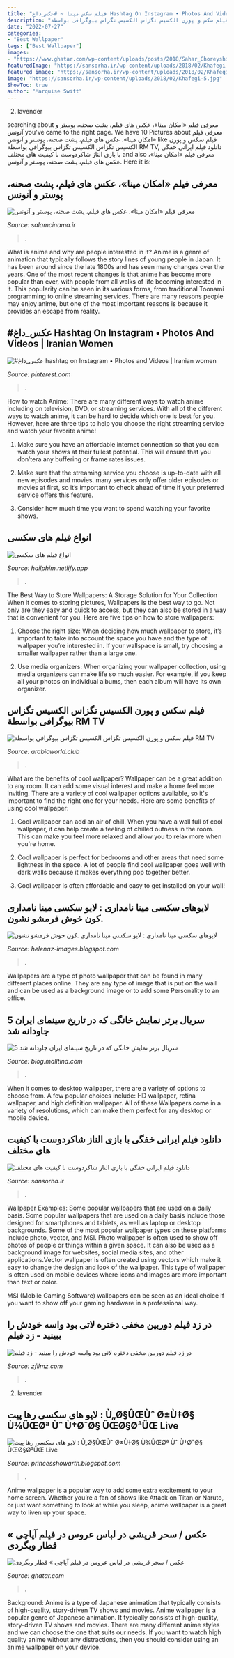 ```yaml
---
title: "فیلم سکس مینا ~ #عکس_داغ Hashtag On Instagram • Photos And Videos"
description: "فیلم سکس و پورن الکسیس تگزاس الکسیس تگزاس بیوگرافی بواسطة rm tv"
date: "2022-07-27"
categories:
- "Best Wallpaper"
tags: ["Best Wallpaper"]
images:
- "https://www.ghatar.com/wp-content/uploads/posts/2018/Sahar_Ghoreyshi.jpg"
featuredImage: "https://sansorha.ir/wp-content/uploads/2018/02/Khafegi-5.jpg"
featured_image: "https://sansorha.ir/wp-content/uploads/2018/02/Khafegi-5.jpg"
image: "https://sansorha.ir/wp-content/uploads/2018/02/Khafegi-5.jpg"
ShowToc: true
author: "Marquise Swift"
---
```



2. lavender 

	

		
searching about معرفی فیلم «امکان مینا»، عکس های فیلم، پشت صحنه، پوستر و آنونس you've came to the right page. We have 10 Pictures about معرفی فیلم «امکان مینا»، عکس های فیلم، پشت صحنه، پوستر و آنونس like فیلم سکس و پورن الکسیس تگزاس الکسیس تگزاس بیوگرافی بواسطة RM TV, دانلود فیلم ایرانی خفگی با بازی الناز شاکردوست با کیفیت های مختلف and also معرفی فیلم «امکان مینا»، عکس های فیلم، پشت صحنه، پوستر و آنونس. Here it is:
		
    
## معرفی فیلم «امکان مینا»، عکس های فیلم، پشت صحنه، پوستر و آنونس

<img loading=lazy src="https://www.salamcinama.ir/public/images/usrUploader/movImg/emkanemina7.jpg" onerror="this.onerror=null;this.src='https://tse4.mm.bing.net/th?id=OIP.oqEhAMfFGSxDQmMZ2n-huQHaE7&amp;pid=15.1';" alt="معرفی فیلم «امکان مینا»، عکس های فیلم، پشت صحنه، پوستر و آنونس">

_Source: salamcinama.ir_

>. 

	

What is anime and why are people interested in it?
Anime is a genre of animation that typically follows the story lines of young people in Japan. It has been around since the late 1800s and has seen many changes over the years. One of the most recent changes is that anime has become more popular than ever, with people from all walks of life becoming interested in it. This popularity can be seen in its various forms, from traditional Toonami programming to online streaming services. There are many reasons people may enjoy anime, but one of the most important reasons is because it provides an escape from reality.

    
## #عکس_داغ Hashtag On Instagram • Photos And Videos | Iranian Women

<img loading=lazy src="https://i.pinimg.com/736x/8a/ae/b6/8aaeb6ba22f6dfd4ad7aea9f608a9a79.jpg" onerror="this.onerror=null;this.src='https://tse4.mm.bing.net/th?id=OIP.DYq-sC8Ah6FymG943ZLEHAHaJQ&amp;pid=15.1';" alt="#عکس_داغ hashtag on Instagram • Photos and Videos | Iranian women">

_Source: pinterest.com_

>. 

	

How to watch Anime: There are many different ways to watch anime including on television, DVD, or streaming services.
With all of the different ways to watch anime, it can be hard to decide which one is best for you. However, here are three tips to help you choose the right streaming service and watch your favorite anime!
1. Make sure you have an affordable internet connection so that you can watch your shows at their fullest potential. This will ensure that you don’tera any buffering or frame rates issues.

2. Make sure that the streaming service you choose is up-to-date with all new episodes and movies. many services only offer older episodes or movies at first, so it’s important to check ahead of time if your preferred service offers this feature.

3. Consider how much time you want to spend watching your favorite shows.

    
## انواع فیلم های سکسی

<img loading=lazy src="https://i.pinimg.com/736x/c6/f2/eb/c6f2eb51d2b2e11361363eb9eb2ecc41.jpg" onerror="this.onerror=null;this.src='https://tse3.mm.bing.net/th?id=OIP.SUQQPYpHcZqLTl73dPg7mgHaJQ&amp;pid=15.1';" alt="انواع فیلم های سکسی">

_Source: hailphim.netlify.app_

>. 

	

The Best Way to Store Wallpapers: A Storage Solution for Your Collection
When it comes to storing pictures, Wallpapers is the best way to go. Not only are they easy and quick to access, but they can also be stored in a way that is convenient for you. Here are five tips on how to store wallpapers:
1) Choose the right size: When deciding how much wallpaper to store, it’s important to take into account the space you have and the type of wallpaper you’re interested in. If your wallspace is small, try choosing a smaller wallpaper rather than a large one.

2) Use media organizers: When organizing your wallpaper collection, using media organizers can make life so much easier. For example, if you keep all your photos on individual albums, then each album will have its own organizer.

    
## فیلم سکس و پورن الکسیس تگزاس الکسیس تگزاس بیوگرافی بواسطة RM TV

<img loading=lazy src="https://i.ytimg.com/vi/rb9O_hOcl5A/mqdefault.jpg" onerror="this.onerror=null;this.src='https://tse4.mm.bing.net/th?id=OIP.ZOlZiFyhA763OaA56xkxPgAAAA&amp;pid=15.1';" alt="فیلم سکس و پورن الکسیس تگزاس الکسیس تگزاس بیوگرافی بواسطة RM TV">

_Source: arabicworld.club_

>. 

	

What are the benefits of cool wallpaper?
Wallpaper can be a great addition to any room. It can add some visual interest and make a home feel more inviting. There are a variety of cool wallpaper options available, so it's important to find the right one for your needs. Here are some benefits of using cool wallpaper: 
1. Cool wallpaper can add an air of chill. When you have a wall full of cool wallpaper, it can help create a feeling of chilled outness in the room. This can make you feel more relaxed and allow you to relax more when you're home. 

2. Cool wallpaper is perfect for bedrooms and other areas that need some lightness in the space. A lot of people find cool wallpaper goes well with dark walls because it makes everything pop together better. 

3. Cool wallpaper is often affordable and easy to get installed on your wall!

    
## لایوهای سکسی مینا نامداری : لایو سکسی مینا نامداری .کون خوش فرمشو نشون

<img loading=lazy src="https://farm2.static.flickr.com/1850/42333373320_deee4bb35b_m.jpg" onerror="this.onerror=null;this.src='https://tse4.mm.bing.net/th?id=OIP.UwcubWR0MXL74q4Sgii9eQAAAA&amp;pid=15.1';" alt="لایوهای سکسی مینا نامداری : لایو سکسی مینا نامداری .کون خوش فرمشو نشون">

_Source: helenaz-images.blogspot.com_

>. 

	



Wallpapers are a type of photo wallpaper that can be found in many different places online. They are any type of image that is put on the wall and can be used as a background image or to add some Personality to an office.

    
## 5 سریال برتر نمایش خانگی که در تاریخ سینمای ایران جاودانه شد

<img loading=lazy src="https://blog.malltina.com/wp-content/uploads/2019/03/شهرزاد-1.jpg" onerror="this.onerror=null;this.src='https://tse3.mm.bing.net/th?id=OIP.CTuQsxuNZaNTrwsokVbutAHaKw&amp;pid=15.1';" alt="5 سریال برتر نمایش خانگی که در تاریخ سینمای ایران جاودانه شد">

_Source: blog.malltina.com_

>. 

	

When it comes to desktop wallpaper, there are a variety of options to choose from. A few popular choices include: HD wallpaper, retina wallpaper, and high definition wallpaper. All of these Wallpapers come in a variety of resolutions, which can make them perfect for any desktop or mobile device. 

    
## دانلود فیلم ایرانی خفگی با بازی الناز شاکردوست با کیفیت های مختلف

<img loading=lazy src="https://sansorha.ir/wp-content/uploads/2018/02/Khafegi-5.jpg" onerror="this.onerror=null;this.src='https://tse3.mm.bing.net/th?id=OIP.Mop7tullthOeSSDjP-opHgHaLH&amp;pid=15.1';" alt="دانلود فیلم ایرانی خفگی با بازی الناز شاکردوست با کیفیت های مختلف">

_Source: sansorha.ir_

>. 

	

Wallpaper Examples: Some popular wallpapers that are used on a daily basis.
Some popular wallpapers that are used on a daily basis include those designed for smartphones and tablets, as well as laptop or desktop backgrounds. Some of the most popular wallpaper types on these platforms include photo, vector, and MSI. 
Photo wallpaper is often used to show off photos of people or things within a given space. It can also be used as a background image for websites, social media sites, and other applications.Vector wallpaper is often created using vectors which make it easy to change the design and look of the wallpaper. This type of wallpaper is often used on mobile devices where icons and images are more important than text or color. 

MSI (Mobile Gaming Software) wallpapers can be seen as an ideal choice if you want to show off your gaming hardware in a professional way.

    
## در زد فیلم دوربین مخفی دختره لاتی بود واسه خودش را ببینید - زد فیلم

<img loading=lazy src="https://img.zfilmz.com/2020/08/Zi0yVS1326067rect.jpg" onerror="this.onerror=null;this.src='https://tse1.mm.bing.net/th?id=OIP.5N2e8-nKxzoJ3NAbsO7hqgHaEc&amp;pid=15.1';" alt="در زد فیلم دوربین مخفی دختره لاتی بود واسه خودش را ببینید - زد فیلم">

_Source: zfilmz.com_

>. 

	

2. lavender 

    
## لایو های سکسی رها پیت : Ù„Ø§ÛŒÙˆ Ø±Ù‡Ø§ Ù¾ÛŒØª Ùˆ Ù†Ø¯Ø§ ÛŒØ§Ø³ÛŒ Live

<img loading=lazy src="https://hatambet.com/wp-content/uploads/2020/11/374145214-hatambet-com.jpg" onerror="this.onerror=null;this.src='https://tse4.mm.bing.net/th?id=OIP.rL3ZJjNcOlwb-tEes4PgFAHaIn&amp;pid=15.1';" alt="لایو های سکسی رها پیت : Ù„Ø§ÛŒÙˆ Ø±Ù‡Ø§ Ù¾ÛŒØª Ùˆ Ù†Ø¯Ø§ ÛŒØ§Ø³ÛŒ Live">

_Source: princesshowarth.blogspot.com_

>. 

	

Anime wallpaper is a popular way to add some extra excitement to your home screen. Whether you’re a fan of shows like Attack on Titan or Naruto, or just want something to look at while you sleep, anime wallpaper is a great way to liven up your space.

    
## عکس / سحر قریشی در لباس عروس در فیلم آپاچی » قطار وبگردی

<img loading=lazy src="https://www.ghatar.com/wp-content/uploads/posts/2018/Sahar_Ghoreyshi.jpg" onerror="this.onerror=null;this.src='https://tse2.mm.bing.net/th?id=OIP.kmAxrRcbO3aqDTtY1o-ImwHaE2&amp;pid=15.1';" alt="عکس / سحر قریشی در لباس عروس در فیلم آپاچی » قطار وبگردی">

_Source: ghatar.com_

>. 

	

Background: Anime is a type of Japanese animation that typically consists of high-quality, story-driven TV shows and movies.
Anime wallpaper is a popular genre of Japanese animation. It typically consists of high-quality, story-driven TV shows and movies. There are many different anime styles and we can choose the one that suits our needs. If you want to watch high quality anime without any distractions, then you should consider using an anime wallpaper on your device.

